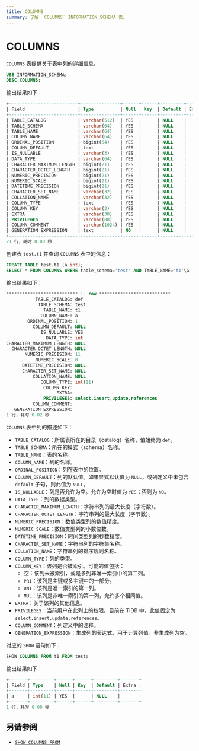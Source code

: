 ```yaml
---
title: COLUMNS
summary: 了解 `COLUMNS` INFORMATION_SCHEMA 表。
---
```


# COLUMNS

`COLUMNS` 表提供关于表中列的详细信息。

```sql
USE INFORMATION_SCHEMA;
DESC COLUMNS;
```

输出结果如下：

```sql
+--------------------------+---------------+------+------+---------+-------+
| Field                    | Type          | Null | Key  | Default | Extra |
+--------------------------+---------------+------+------+---------+-------+
| TABLE_CATALOG            | varchar(512)  | YES  |      | NULL    |       |
| TABLE_SCHEMA             | varchar(64)   | YES  |      | NULL    |       |
| TABLE_NAME               | varchar(64)   | YES  |      | NULL    |       |
| COLUMN_NAME              | varchar(64)   | YES  |      | NULL    |       |
| ORDINAL_POSITION         | bigint(64)    | YES  |      | NULL    |       |
| COLUMN_DEFAULT           | text          | YES  |      | NULL    |       |
| IS_NULLABLE              | varchar(3)    | YES  |      | NULL    |       |
| DATA_TYPE                | varchar(64)   | YES  |      | NULL    |       |
| CHARACTER_MAXIMUM_LENGTH | bigint(21)    | YES  |      | NULL    |       |
| CHARACTER_OCTET_LENGTH   | bigint(21)    | YES  |      | NULL    |       |
| NUMERIC_PRECISION        | bigint(21)    | YES  |      | NULL    |       |
| NUMERIC_SCALE            | bigint(21)    | YES  |      | NULL    |       |
| DATETIME_PRECISION       | bigint(21)    | YES  |      | NULL    |       |
| CHARACTER_SET_NAME       | varchar(32)   | YES  |      | NULL    |       |
| COLLATION_NAME           | varchar(32)   | YES  |      | NULL    |       |
| COLUMN_TYPE              | text          | YES  |      | NULL    |       |
| COLUMN_KEY               | varchar(3)    | YES  |      | NULL    |       |
| EXTRA                    | varchar(30)   | YES  |      | NULL    |       |
| PRIVILEGES               | varchar(80)   | YES  |      | NULL    |       |
| COLUMN_COMMENT           | varchar(1024) | YES  |      | NULL    |       |
| GENERATION_EXPRESSION    | text          | NO   |      | NULL    |       |
+--------------------------+---------------+------+------+---------+-------+
21 行，耗时 0.00 秒
```

创建表 `test.t1` 并查询 `COLUMNS` 表中的信息：

```sql
CREATE TABLE test.t1 (a int);
SELECT * FROM COLUMNS WHERE table_schema='test' AND TABLE_NAME='t1'\G
```

输出结果如下：

```sql
*************************** 1. row ***************************
           TABLE_CATALOG: def
            TABLE_SCHEMA: test
              TABLE_NAME: t1
             COLUMN_NAME: a
        ORDINAL_POSITION: 1
          COLUMN_DEFAULT: NULL
             IS_NULLABLE: YES
               DATA_TYPE: int
CHARACTER_MAXIMUM_LENGTH: NULL
  CHARACTER_OCTET_LENGTH: NULL
       NUMERIC_PRECISION: 11
           NUMERIC_SCALE: 0
      DATETIME_PRECISION: NULL
      CHARACTER_SET_NAME: NULL
          COLLATION_NAME: NULL
             COLUMN_TYPE: int(11)
              COLUMN_KEY:
                   EXTRA:
              PRIVILEGES: select,insert,update,references
          COLUMN_COMMENT:
   GENERATION_EXPRESSION:
1 行，耗时 0.02 秒
```

`COLUMNS` 表中列的描述如下：

* `TABLE_CATALOG`：所属表所在的目录（catalog）名称，值始终为 `def`。
* `TABLE_SCHEMA`：所在的模式（schema）名称。
* `TABLE_NAME`：表的名称。
* `COLUMN_NAME`：列的名称。
* `ORDINAL_POSITION`：列在表中的位置。
* `COLUMN_DEFAULT`：列的默认值。如果显式默认值为 `NULL`，或列定义中未包含 `default` 子句，则此值为 `NULL`。
* `IS_NULLABLE`：列是否允许为空。允许为空时值为 `YES`；否则为 `NO`。
* `DATA_TYPE`：列的数据类型。
* `CHARACTER_MAXIMUM_LENGTH`：字符串列的最大长度（字符数）。
* `CHARACTER_OCTET_LENGTH`：字符串列的最大长度（字节数）。
* `NUMERIC_PRECISION`：数值类型列的数值精度。
* `NUMERIC_SCALE`：数值类型列的小数位数。
* `DATETIME_PRECISION`：时间类型列的秒数精度。
* `CHARACTER_SET_NAME`：字符串列的字符集名称。
* `COLLATION_NAME`：字符串列的排序规则名称。
* `COLUMN_TYPE`：列的类型。
* `COLUMN_KEY`：该列是否被索引。可能的值包括：
    * 空：该列未被索引，或是多列非唯一索引中的第二列。
    * `PRI`：该列是主键或多主键中的一部分。
    * `UNI`：该列是唯一索引的第一列。
    * `MUL`：该列是非唯一索引的第一列，允许多个相同值。
* `EXTRA`：关于该列的其他信息。
* `PRIVILEGES`：当前用户在此列上的权限。目前在 TiDB 中，此值固定为 `select,insert,update,references`。
* `COLUMN_COMMENT`：列定义中的注释。
* `GENERATION_EXPRESSION`：生成列的表达式，用于计算列值。非生成列为空。

对应的 `SHOW` 语句如下：

```sql
SHOW COLUMNS FROM t1 FROM test;
```

输出结果如下：

```sql
+-------+---------+------+------+---------+-------+
| Field | Type    | Null | Key  | Default | Extra |
+-------+---------+------+------+---------+-------+
| a     | int(11) | YES  |      | NULL    |       |
+-------+---------+------+------+---------+-------+
1 行，耗时 0.00 秒
```

## 另请参阅

- [`SHOW COLUMNS FROM`](/sql-statements/sql-statement-show-columns-from.md)